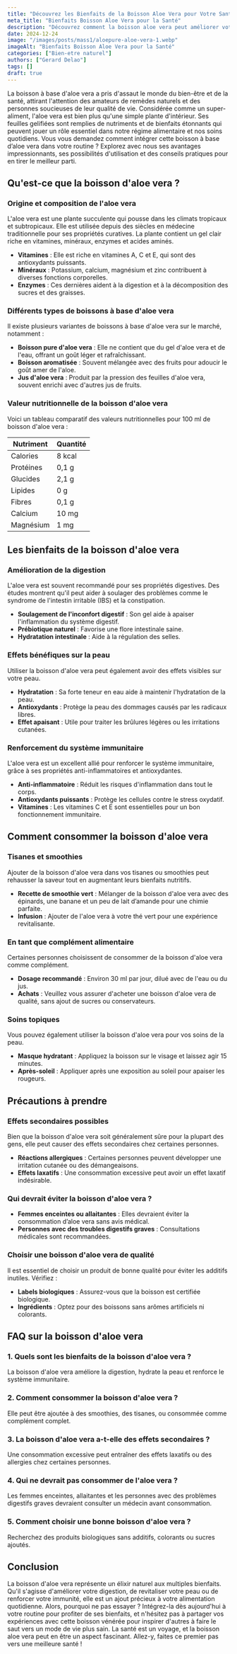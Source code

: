 ```yaml
---
title: "Découvrez les Bienfaits de la Boisson Aloe Vera pour Votre Santé"
meta_title: "Bienfaits Boisson Aloe Vera pour la Santé"
description: "Découvrez comment la boisson aloe vera peut améliorer votre santé, favoriser la digestion et revitaliser votre peau."
date: 2024-12-24
image: "/images/posts/mass1/aloepure-aloe-vera-1.webp"
imageAlt: "Bienfaits Boisson Aloe Vera pour la Santé"
categories: ["Bien-etre naturel"]
authors: ["Gerard Delao"]
tags: []
draft: true
---
```


La boisson à base d'aloe vera a pris d'assaut le monde du bien-être et de la santé, attirant l'attention des amateurs de remèdes naturels et des personnes soucieuses de leur qualité de vie. Considérée comme un super-aliment, l'aloe vera est bien plus qu'une simple plante d'intérieur. Ses feuilles gelifiées sont remplies de nutriments et de bienfaits étonnants qui peuvent jouer un rôle essentiel dans notre régime alimentaire et nos soins quotidiens. Vous vous demandez comment intégrer cette boisson à base d’aloe vera dans votre routine ? Explorez avec nous ses avantages impressionnants, ses possibilités d'utilisation et des conseils pratiques pour en tirer le meilleur parti.

## Qu'est-ce que la boisson d'aloe vera ?

### Origine et composition de l'aloe vera

L'aloe vera est une plante succulente qui pousse dans les climats tropicaux et subtropicaux. Elle est utilisée depuis des siècles en médecine traditionnelle pour ses propriétés curatives. La plante contient un gel clair riche en vitamines, minéraux, enzymes et acides aminés.

- **Vitamines** : Elle est riche en vitamines A, C et E, qui sont des antioxydants puissants.
- **Minéraux** : Potassium, calcium, magnésium et zinc contribuent à diverses fonctions corporelles.
- **Enzymes** : Ces dernières aident à la digestion et à la décomposition des sucres et des graisses.

### Différents types de boissons à base d'aloe vera

Il existe plusieurs variantes de boissons à base d'aloe vera sur le marché, notamment :

- **Boisson pure d'aloe vera** : Elle ne contient que du gel d'aloe vera et de l'eau, offrant un goût léger et rafraîchissant.
- **Boisson aromatisée** : Souvent mélangée avec des fruits pour adoucir le goût amer de l'aloe.
- **Jus d'aloe vera** : Produit par la pression des feuilles d'aloe vera, souvent enrichi avec d'autres jus de fruits.

### Valeur nutritionnelle de la boisson d'aloe vera

Voici un tableau comparatif des valeurs nutritionnelles pour 100 ml de boisson d'aloe vera :

| Nutriment       | Quantité   |
|----------------|------------|
| Calories       | 8 kcal     |
| Protéines      | 0,1 g      |
| Glucides       | 2,1 g      |
| Lipides        | 0 g        |
| Fibres         | 0,1 g      |
| Calcium        | 10 mg      |
| Magnésium      | 1 mg       |

## Les bienfaits de la boisson d'aloe vera

### Amélioration de la digestion

L'aloe vera est souvent recommandé pour ses propriétés digestives. Des études montrent qu'il peut aider à soulager des problèmes comme le syndrome de l'intestin irritable (IBS) et la constipation.

- **Soulagement de l'inconfort digestif** : Son gel aide à apaiser l'inflammation du système digestif.
- **Prébiotique naturel** : Favorise une flore intestinale saine.
- **Hydratation intestinale** : Aide à la régulation des selles.

### Effets bénéfiques sur la peau

Utiliser la boisson d'aloe vera peut également avoir des effets visibles sur votre peau.

- **Hydratation** : Sa forte teneur en eau aide à maintenir l'hydratation de la peau.
- **Antioxydants** : Protège la peau des dommages causés par les radicaux libres.
- **Effet apaisant** : Utile pour traiter les brûlures légères ou les irritations cutanées.

### Renforcement du système immunitaire

L'aloe vera est un excellent allié pour renforcer le système immunitaire, grâce à ses propriétés anti-inflammatoires et antioxydantes.

- **Anti-inflammatoire** : Réduit les risques d'inflammation dans tout le corps.
- **Antioxydants puissants** : Protège les cellules contre le stress oxydatif.
- **Vitamines** : Les vitamines C et E sont essentielles pour un bon fonctionnement immunitaire.

## Comment consommer la boisson d'aloe vera

### Tisanes et smoothies

Ajouter de la boisson d'aloe vera dans vos tisanes ou smoothies peut rehausser la saveur tout en augmentant leurs bienfaits nutritifs.

- **Recette de smoothie vert** : Mélanger de la boisson d'aloe vera avec des épinards, une banane et un peu de lait d’amande pour une chimie parfaite.
- **Infusion** : Ajouter de l'aloe vera à votre thé vert pour une expérience revitalisante.

### En tant que complément alimentaire

Certaines personnes choisissent de consommer de la boisson d'aloe vera comme complément.

- **Dosage recommandé** : Environ 30 ml par jour, dilué avec de l'eau ou du jus.
- **Achats** : Veuillez vous assurer d'acheter une boisson d'aloe vera de qualité, sans ajout de sucres ou conservateurs.

### Soins topiques

Vous pouvez également utiliser la boisson d'aloe vera pour vos soins de la peau.

- **Masque hydratant** : Appliquez la boisson sur le visage et laissez agir 15 minutes.
- **Après-soleil** : Appliquer après une exposition au soleil pour apaiser les rougeurs.

## Précautions à prendre

### Effets secondaires possibles

Bien que la boisson d'aloe vera soit généralement sûre pour la plupart des gens, elle peut causer des effets secondaires chez certaines personnes.

- **Réactions allergiques** : Certaines personnes peuvent développer une irritation cutanée ou des démangeaisons.
- **Effets laxatifs** : Une consommation excessive peut avoir un effet laxatif indésirable.

### Qui devrait éviter la boisson d'aloe vera ?

- **Femmes enceintes ou allaitantes** : Elles devraient éviter la consommation d’aloe vera sans avis médical.
- **Personnes avec des troubles digestifs graves** : Consultations médicales sont recommandées.

### Choisir une boisson d'aloe vera de qualité

Il est essentiel de choisir un produit de bonne qualité pour éviter les additifs inutiles. Vérifiez :

- **Labels biologiques** : Assurez-vous que la boisson est certifiée biologique.
- **Ingrédients** : Optez pour des boissons sans arômes artificiels ni colorants.

## FAQ sur la boisson d'aloe vera

### 1. Quels sont les bienfaits de la boisson d'aloe vera ?
La boisson d'aloe vera améliore la digestion, hydrate la peau et renforce le système immunitaire.

### 2. Comment consommer la boisson d'aloe vera ?
Elle peut être ajoutée à des smoothies, des tisanes, ou consommée comme complément complet.

### 3. La boisson d'aloe vera a-t-elle des effets secondaires ?
Une consommation excessive peut entraîner des effets laxatifs ou des allergies chez certaines personnes.

### 4. Qui ne devrait pas consommer de l'aloe vera ?
Les femmes enceintes, allaitantes et les personnes avec des problèmes digestifs graves devraient consulter un médecin avant consommation.

### 5. Comment choisir une bonne boisson d'aloe vera ?
Recherchez des produits biologiques sans additifs, colorants ou sucres ajoutés.

## Conclusion

La boisson d'aloe vera représente un élixir naturel aux multiples bienfaits. Qu'il s'agisse d'améliorer votre digestion, de revitaliser votre peau ou de renforcer votre immunité, elle est un ajout précieux à votre alimentation quotidienne. Alors, pourquoi ne pas essayer ? Intégrez-la dès aujourd'hui à votre routine pour profiter de ses bienfaits, et n'hésitez pas à partager vos expériences avec cette boisson vénérée pour inspirer d'autres à faire le saut vers un mode de vie plus sain. La santé est un voyage, et la boisson aloe vera peut en être un aspect fascinant. Allez-y, faites ce premier pas vers une meilleure santé !

